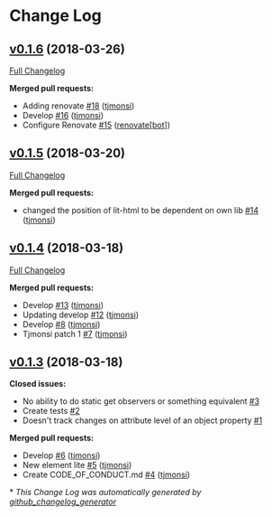 # Change Log

## [v0.1.6](https://github.com/tjmonsi/element-lite/tree/v0.1.6) (2018-03-26)
[Full Changelog](https://github.com/tjmonsi/element-lite/compare/v0.1.5...v0.1.6)

**Merged pull requests:**

- Adding renovate [\#18](https://github.com/tjmonsi/element-lite/pull/18) ([tjmonsi](https://github.com/tjmonsi))
- Develop [\#16](https://github.com/tjmonsi/element-lite/pull/16) ([tjmonsi](https://github.com/tjmonsi))
- Configure Renovate [\#15](https://github.com/tjmonsi/element-lite/pull/15) ([renovate[bot]](https://github.com/apps/renovate))

## [v0.1.5](https://github.com/tjmonsi/element-lite/tree/v0.1.5) (2018-03-20)
[Full Changelog](https://github.com/tjmonsi/element-lite/compare/v0.1.4...v0.1.5)

**Merged pull requests:**

- changed the position of lit-html to be dependent on own lib [\#14](https://github.com/tjmonsi/element-lite/pull/14) ([tjmonsi](https://github.com/tjmonsi))

## [v0.1.4](https://github.com/tjmonsi/element-lite/tree/v0.1.4) (2018-03-18)
[Full Changelog](https://github.com/tjmonsi/element-lite/compare/v0.1.3...v0.1.4)

**Merged pull requests:**

- Develop [\#13](https://github.com/tjmonsi/element-lite/pull/13) ([tjmonsi](https://github.com/tjmonsi))
- Updating develop [\#12](https://github.com/tjmonsi/element-lite/pull/12) ([tjmonsi](https://github.com/tjmonsi))
- Develop [\#8](https://github.com/tjmonsi/element-lite/pull/8) ([tjmonsi](https://github.com/tjmonsi))
- Tjmonsi patch 1 [\#7](https://github.com/tjmonsi/element-lite/pull/7) ([tjmonsi](https://github.com/tjmonsi))

## [v0.1.3](https://github.com/tjmonsi/element-lite/tree/v0.1.3) (2018-03-18)
**Closed issues:**

- No ability to do static get observers or something equivalent [\#3](https://github.com/tjmonsi/element-lite/issues/3)
- Create tests [\#2](https://github.com/tjmonsi/element-lite/issues/2)
- Doesn't track changes on attribute level of an object property [\#1](https://github.com/tjmonsi/element-lite/issues/1)

**Merged pull requests:**

- Develop [\#6](https://github.com/tjmonsi/element-lite/pull/6) ([tjmonsi](https://github.com/tjmonsi))
- New element lite [\#5](https://github.com/tjmonsi/element-lite/pull/5) ([tjmonsi](https://github.com/tjmonsi))
- Create CODE\_OF\_CONDUCT.md [\#4](https://github.com/tjmonsi/element-lite/pull/4) ([tjmonsi](https://github.com/tjmonsi))



\* *This Change Log was automatically generated by [github_changelog_generator](https://github.com/skywinder/Github-Changelog-Generator)*